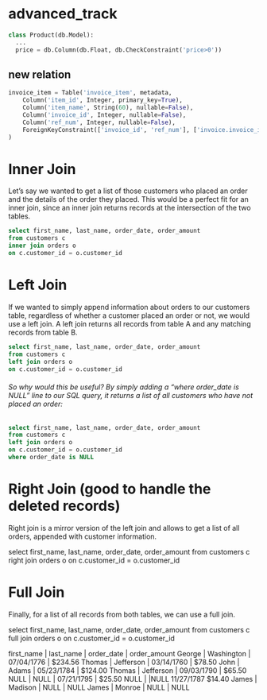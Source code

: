 # advanced_track

```python
class Product(db.Model):
  ...
  price = db.Column(db.Float, db.CheckConstraint('price>0'))

```


## new relation

```python
invoice_item = Table('invoice_item', metadata,
    Column('item_id', Integer, primary_key=True),
    Column('item_name', String(60), nullable=False),
    Column('invoice_id', Integer, nullable=False),
    Column('ref_num', Integer, nullable=False),
    ForeignKeyConstraint(['invoice_id', 'ref_num'], ['invoice.invoice_id', 'invoice.ref_num'])
)

```


# Inner Join
Let’s say we wanted to get a list of those customers who placed an order and the details of the order they placed. This would be a perfect fit for an inner join, since an inner join returns records at the intersection of the two tables.
```SQL
select first_name, last_name, order_date, order_amount
from customers c
inner join orders o
on c.customer_id = o.customer_id
```

# Left Join
If we wanted to simply append information about orders to our customers table, regardless of whether a customer placed an order or not, we would use a left join. A left join returns all records from table A and any matching records from table B.

```SQL
select first_name, last_name, order_date, order_amount
from customers c
left join orders o
on c.customer_id = o.customer_id
```


###### So why would this be useful? By simply adding a “where order_date is NULL” line to our SQL query, it returns a list of all customers who have not placed an order:

```SQL
select first_name, last_name, order_date, order_amount
from customers c
left join orders o
on c.customer_id = o.customer_id
where order_date is NULL
```

# Right Join (good to handle the deleted records)
Right join is a mirror version of the left join and allows to get a list of all orders, appended with customer information.

select first_name, last_name, order_date, order_amount
from customers c
right join orders o
on c.customer_id = o.customer_id



# Full Join
Finally, for a list of all records from both tables, we can use a full join.

select first_name, last_name, order_date, order_amount
from customers c
full join orders o
on c.customer_id = o.customer_id


first_name |	last_name |	order_date |	order_amount
George |	Washington |	07/04/1776 |	$234.56
Thomas |	Jefferson |	03/14/1760 |	$78.50
John |	Adams |	05/23/1784 |	$124.00
Thomas |	Jefferson |	09/03/1790 |	$65.50
NULL |	NULL |	07/21/1795 |	$25.50
NULL |	 |NULL	11/27/1787	$14.40
James |	Madison |	NULL |	NULL
James |	Monroe |	NULL |	NULL
